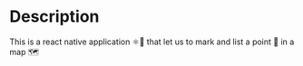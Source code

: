 # Description
This is a react native application ⚛️📱 that let us to mark and list a point 📍 in a map 🗺